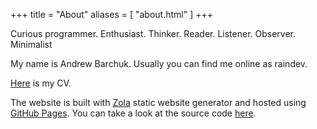 +++
title = "About"
aliases = [ "about.html" ]
+++

Curious programmer. Enthusiast. Thinker. Reader. Listener. Observer. Minimalist

My name is Andrew Barchuk. Usually you can find me online as raindev.

[Here](/cv.pdf) is my CV.

The website is built with [Zola](https://getzola.org) static website generator
and hosted using [GitHub Pages](https://pages.github.com). You can take a look
at the source code [here](https://github.com/raindev/raindev.github.io).
